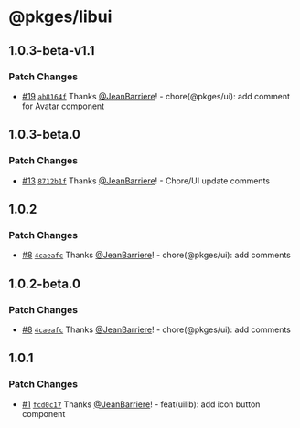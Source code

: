 # @pkges/libui

## 1.0.3-beta-v1.1

### Patch Changes

- [#19](https://github.com/JeanBarriere/turbo-changeset-monorepo/pull/19) [`ab8164f`](https://github.com/JeanBarriere/turbo-changeset-monorepo/commit/ab8164f94c91c7d128b406fb8abcfa524648cb6e) Thanks [@JeanBarriere](https://github.com/JeanBarriere)! - chore(@pkges/ui): add comment for Avatar component

## 1.0.3-beta.0

### Patch Changes

- [#13](https://github.com/JeanBarriere/turbo-changeset-monorepo/pull/13) [`8712b1f`](https://github.com/JeanBarriere/turbo-changeset-monorepo/commit/8712b1fa82d151324ce19af71d3440120961c336) Thanks [@JeanBarriere](https://github.com/JeanBarriere)! - Chore/UI update comments

## 1.0.2

### Patch Changes

- [#8](https://github.com/JeanBarriere/turbo-changeset-monorepo/pull/8) [`4caeafc`](https://github.com/JeanBarriere/turbo-changeset-monorepo/commit/4caeafc7a1c157794822fa5fa052013e5581eda9) Thanks [@JeanBarriere](https://github.com/JeanBarriere)! - chore(@pkges/ui): add comments

## 1.0.2-beta.0

### Patch Changes

- [#8](https://github.com/JeanBarriere/turbo-changeset-monorepo/pull/8) [`4caeafc`](https://github.com/JeanBarriere/turbo-changeset-monorepo/commit/4caeafc7a1c157794822fa5fa052013e5581eda9) Thanks [@JeanBarriere](https://github.com/JeanBarriere)! - chore(@pkges/ui): add comments

## 1.0.1

### Patch Changes

- [#1](https://github.com/JeanBarriere/turbo-changeset-monorepo/pull/1) [`fcd0c17`](https://github.com/JeanBarriere/turbo-changeset-monorepo/commit/fcd0c17bbd72ae2b1efcba1d19e5e8b3c6a76c78) Thanks [@JeanBarriere](https://github.com/JeanBarriere)! - feat(uilib): add icon button component
